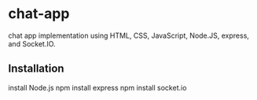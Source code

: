 # chat-app
chat app implementation using HTML, CSS, JavaScript, Node.JS, express, and Socket.IO.

## Installation
install Node.js
npm install express
npm install socket.io
